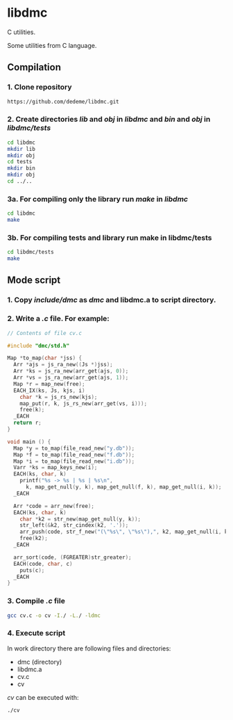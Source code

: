 # libdmc
C utilities.

Some utilities from C language.

## Compilation

### 1. Clone repository

```sh
https://github.com/dedeme/libdmc.git
```

### 2. Create directories _lib_ and _obj_ in _libdmc_ and _bin_ and _obj_ in _libdmc/tests_

```sh
cd libdmc
mkdir lib
mkdir obj
cd tests
mkdir bin
mkdir obj
cd ../..
```

### 3a. For compiling only the library run _make_ in _libdmc_

```sh
cd libdmc
make
```

### 3b. For compiling tests and library run __make__ in __libdmc/tests__

```sh
cd libdmc/tests
make
```
## Mode script

### 1. Copy _include/dmc_ as _dmc_ and libdmc.a to script directory.

### 2. Write a _.c_ file. For example:

```c
// Contents of file cv.c

#include "dmc/std.h"

Map *to_map(char *jss) {
  Arr *ajs = js_ra_new((Js *)jss);
  Arr *ks = js_ra_new(arr_get(ajs, 0));
  Arr *vs = js_ra_new(arr_get(ajs, 1));
  Map *r = map_new(free);
  EACH_IX(ks, Js, kjs, i)
    char *k = js_rs_new(kjs);
    map_put(r, k, js_rs_new(arr_get(vs, i)));
    free(k);
  _EACH
  return r;
}

void main () {
  Map *y = to_map(file_read_new("y.db"));
  Map *f = to_map(file_read_new("f.db"));
  Map *i = to_map(file_read_new("i.db"));
  Varr *ks = map_keys_new(i);
  EACH(ks, char, k)
    printf("%s -> %s | %s | %s\n",
      k, map_get_null(y, k), map_get_null(f, k), map_get_null(i, k));
  _EACH

  Arr *code = arr_new(free);
  EACH(ks, char, k)
    char *k2 = str_new(map_get_null(y, k));
    str_left(&k2, str_cindex(k2, '.'));
    arr_push(code, str_f_new("(\"%s\", \"%s\"),", k2, map_get_null(i, k)));
    free(k2);
  _EACH

  arr_sort(code, (FGREATER)str_greater);
  EACH(code, char, c)
    puts(c);
  _EACH
}
```

### 3. Compile _.c_ file

```sh
gcc cv.c -o cv -I./ -L./ -ldmc
```

### 4. Execute script

In work directory there are following files and directories:

- dmc (directory)
- libdmc.a
- cv.c
- cv

_cv_ can be executed with:

```sh
./cv
```

